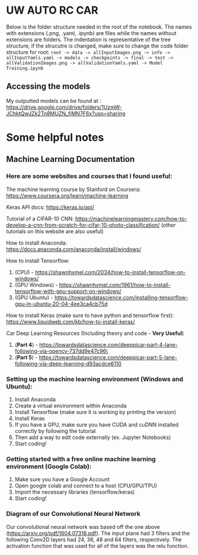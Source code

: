 # UW AUTO RC CAR

Below is the folder structure needed in the root of the notebook. The names with extensions (.png, .yaml, .ipynb) are files while the names without extensions are folders. The indentation is representative of the tree structure, if the strucutre is changed, make sure to change the code folder structure for root:
`
root
    -> data
        -> allInputImages.png
    -> info
        -> allInputYamls.yaml
    -> models
        -> checkpoints
        -> final
    -> test
        -> allValidationImages.png
        -> allValidationYamls.yaml
    -> Model Training.ipynb
`
## Accessing the models
My outputted models can be found at : https://drive.google.com/drive/folders/1UzmW-JChktQwJZk2Tn8MUZN_fjMN7F6x?usp=sharing

# Some helpful notes

## Machine Learning Documentation

### Here are some websites and courses that I found useful:
The machine learning course by Stanford on Coursera: https://www.coursera.org/learn/machine-learning

Keras API docs: https://keras.io/api/

Tutorial of a CIFAR-10 CNN: https://machinelearningmastery.com/how-to-develop-a-cnn-from-scratch-for-cifar-10-photo-classification/ (other tutorials on this website are also useful)

How to install Anaconda: https://docs.anaconda.com/anaconda/install/windows/ 

How to install Tensorflow:
1. (CPU) - https://shawnhymel.com/2034/how-to-install-tensorflow-on-windows/
2. (GPU Windows) - https://shawnhymel.com/1961/how-to-install-tensorflow-with-gpu-support-on-windows/
3. (GPU Ubuntu) - https://towardsdatascience.com/installing-tensorflow-gpu-in-ubuntu-20-04-4ee3ca4cb75d

How to install Keras (make sure to have python and tensorflow first): https://www.liquidweb.com/kb/how-to-install-keras/

Car Deep Learning Resources (Including theory and code - **Very Useful**)
1. (**Part 4**) - https://towardsdatascience.com/deeppicar-part-4-lane-following-via-opencv-737dd9e47c96\
2. (**Part 5**) - https://towardsdatascience.com/deeppicar-part-5-lane-following-via-deep-learning-d93acdce6110

### Setting up the machine learning environment (Windows and Ubuntu):
1.	Install Anaconda
2.	Create a virtual environment within Anaconda
3.	Install Tensorflow (make sure it is working by printing the version)
4.	Install Keras
5.	If you have a GPU, make sure you have CUDA and cuDNN installed correctly by following the tutorial
6.	Then add a way to edit code externally (ex. Jupyter Notebooks)
7.	Start coding!

### Getting started with a free online machine learning environment (Google Colab):
1. Make sure you have a Google Account
2. Open google colab and connect to a host (CPU/GPU/TPU)
3. Import the necessary libraries (tensorflow/keras)
4. Start coding!

### Diagram of our Convolutional Neural Network
Our convolutional neural network was based off the one above (https://arxiv.org/pdf/1604.07316.pdf). The input plane had 3 filters and the following Conv2D layers had 24, 36, 48 and 64 filters, respectively. The activation function that was used for all of the layers was the relu function. 

